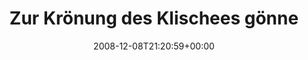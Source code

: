 ---
retweeted: false
source: <a href="http://twitter.com" rel="nofollow">Twitter Web Client</a>
entities:
  hashtags:
  - text: it
    indices:
    - '59'
    - '62'
  symbols: []
  user_mentions: []
  urls: []
display_text_range:
- '0'
- '62'
favorite_count: '0'
id_str: '1045784077'
truncated: false
retweet_count: '0'
id: '1045784077'
created_at: Mon Dec 08 21:20:59 +0000 2008
favorited: false
full_text: 'Zur Krönung des Klischees gönne ich mir mal noch ne Pizza. #it'
lang: de
tags:
- it
- pesos:twitter
date: '2008-12-08T21:20:59+00:00'
src: https://twitter.com/bascht/status/1045784077
original_url: https://twitter.com/bascht/status/1045784077
type: twitter_tweet
text: 'Zur Krönung des Klischees gönne ich mir mal noch ne Pizza. #it'
title: Zur Krönung des Klischees gönne

---